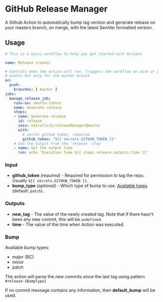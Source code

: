 # GitHub Release Manager

A Github Action to automatically bump tag version and generate release on your masters branch, on merge, with the latest SemVer formatted version.

## Usage

```yaml
# This is a basic workflow to help you get started with Actions

name: Release creator

# Controls when the action will run. Triggers the workflow on push or pull request merge
# events but only for the master branch
on:
  push:
    branches: [ master ]
jobs:
  manage_release_job:
    runs-on: ubuntu-latest
    name: Generate release
    steps:
    - name: Generate release
      id: release
      uses: mikrafizik/releaseManager@master
      with:
        # secret github token, required
        github_token: "${{ secrets.GITHUB_TOKEN }}"
    # Use the output from the `release` step
    - name: Get the output time
      run: echo "Execution time ${{ steps.release.outputs.time }}"
```

### Input

- **github_token** _(required)_ - Required for permission to tag the repo. Usually `${{ secrets.GITHUB_TOKEN }}`.
- **bump_type** _(optional)_ - Which type of bump to use. [Available types](#bump) (default: `patch`).

### Outputs

- **new_tag** - The value of the newly created tag. Note that if there hasn't been any new commit, this will be `undefined`.
- **time** - The value of the time when Action was executed.

### Bump
Available bump types:
- major (BC)
- minor
- patch

The action will parse the new commits since the last tag using pattern
```#release-{BumpType}```

If no commit message contains any information, then **default_bump** will be used.